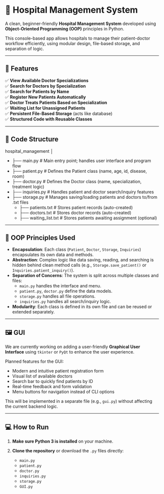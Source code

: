 # 🏥 Hospital Management System

A clean, beginner-friendly **Hospital Management System** developed using **Object-Oriented Programming (OOP)** principles in Python.

This console-based app allows hospitals to manage their patient-doctor workflow efficiently, using modular design, file-based storage, and separation of logic.

---

## 🎯 Features

✅ **View Available Doctor Specializations**  
✅ **Search for Doctors by Specialization**  
✅ **Search for Patients by Name**  
✅ **Register New Patients Automatically**  
✅ **Doctor Treats Patients Based on Specialization**  
✅ **Waiting List for Unassigned Patients**  
✅ **Persistent File-Based Storage** (acts like database)  
✅ **Structured Code with Reusable Classes**

---

## 🧱 Code Structure

hospital_management
│
- ├── main.py # Main entry point; handles user interface and program flow
- ├── patient.py # Defines the Patient class (name, age, id, disease, room)
- ├── doctor.py # Defines the Doctor class (name, specialization, treatment logic)
- ├── inquiries.py # Handles patient and doctor search/inquiry features
- ├── storage.py # Manages saving/loading patients and doctors to/from .txt files 
   - ├── patients.txt # Stores patient records (auto-created)
   - ├── doctors.txt # Stores doctor records (auto-created)
   - ├── waiting_list.txt # Stores patients awaiting assignment (optional)

 ---

## 🧠 OOP Principles Used

- **Encapsulation**: Each class (`Patient`, `Doctor`, `Storage`, `Inquiries`) encapsulates its own data and methods.
- **Abstraction**: Complex logic like data saving, reading, and searching is hidden behind clean method calls (e.g., `Storage.save_patient()` or `Inquiries.patient_inquiry()`).
- **Separation of Concerns**: The system is split across multiple classes and files:
  - `main.py` handles the interface and menu.
  - `patient.py`, `doctor.py` define the data models.
  - `storage.py` handles all file operations.
  - `inquiries.py` handles all search/inquiry logic.
- **Modularity**: Each class is defined in its own file and can be reused or extended separately.

---

## 🖼️ GUI 

We are currently working on adding a user-friendly **Graphical User Interface** using `tkinter` or `PyQt` to enhance the user experience.

Planned features for the GUI:
- Modern and intuitive patient registration form
- Visual list of available doctors
- Search bar to quickly find patients by ID
- Real-time feedback and form validation
- Menu buttons for navigation instead of CLI options

This will be implemented in a separate file (e.g., `gui.py`) without affecting the current backend logic.

---

## 💻 How to Run

1. **Make sure Python 3 is installed** on your machine.

2. **Clone the repository** or download the `.py` files directly:
   - `main.py`
   - `patient.py`
   - `doctor.py`
   - `inquiries.py`
   - `storage.py`
   - `GUI.py`










